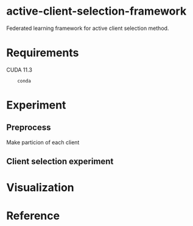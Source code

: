 # active-client-selection-framework
Federated learning framework for active client selection method.

# Requirements

CUDA 11.3 

```shell
    conda 
```

# Experiment

## Preprocess

Make particion of each client

## Client selection experiment

# Visualization

# Reference

